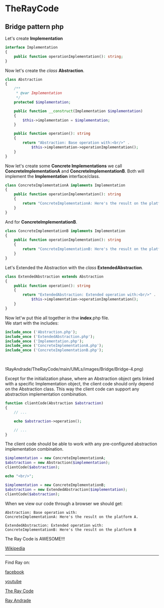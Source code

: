 # TheRayCode
## Bridge pattern php

Let's create **Implementation**
```php
interface Implementation
{
    public function operationImplementation(): string;
}
```
Now let's create the *class* **Abstraction**.

```php
class Abstraction
{
    /**
     * @var Implementation
     */
    protected $implementation;

    public function __construct(Implementation $implementation)
    {
        $this->implementation = $implementation;
    }

    public function operation(): string
    {
        return "Abstraction: Base operation with:<br/>" .
            $this->implementation->operationImplementation();
    }
}
```
Now let's create some **Concrete Implementations** we call **ConcreteImplementationA** and **ConcreteImplementationB**.
Both will implement the **Implementation** interface/class.
```php
class ConcreteImplementationA implements Implementation
{
    public function operationImplementation(): string
    {
        return "ConcreteImplementationA: Here's the result on the platform A.<br/>";
    }
}
```

And for **ConcreteImplementationB**.
```php
class ConcreteImplementationB implements Implementation
{
    public function operationImplementation(): string
    {
        return "ConcreteImplementationB: Here's the result on the platform B.<br/>";
    }
}
```

Let's Extended the Abstraction with the *class* **ExtendedAbstraction**.
```php
class ExtendedAbstraction extends Abstraction
{
    public function operation(): string
    {
        return "ExtendedAbstraction: Extended operation with:<br/>" .
            $this->implementation->operationImplementation();
    }
}
```

Now let'w put thie all together in thw **index**.php file.
<br/>
We start with the includes:
```php
include_once ('Abstraction.php');
include_once ('ExtendedAbstraction.php');
include_once ('Implementation.php');
include_once ('ConcreteImplementationA.php');
include_once ('ConcreteImplementationB.php');
```
<br/>


!RayAndrade/TheRayCode/main/UMLs/images/Bridge/Bridge-4.png)

Except for the initialization phase, where an Abstraction object gets linked with a specific Implementation object, the client code should only depend on the Abstraction class. 
This way the client code can support any abstraction implementation combination.
```php
function clientCode(Abstraction $abstraction)
{
    // ...

    echo $abstraction->operation();

    // ...
}
```

The client code should be able to work with any pre-configured abstraction implementation combination.
```php
$implementation = new ConcreteImplementationA;
$abstraction = new Abstraction($implementation);
clientCode($abstraction);

echo "<br/>";

$implementation = new ConcreteImplementationB;
$abstraction = new ExtendedAbstraction($implementation);
clientCode($abstraction);
```
When we view our code through a browser we should get:
```run
Abstraction: Base operation with:
ConcreteImplementationA: Here's the result on the platform A.

ExtendedAbstraction: Extended operation with:
ConcreteImplementationB: Here's the result on the platform B
```
The Ray Code is AWESOME!!!

[Wikipedia](https://en.wikipedia.org/wiki/Bridge_pattern)

----------------------------------------------------------------------------------------------------

Find Ray on:

[facebook](https://www.facebook.com/TheRayCode/)

[youtube](https://www.youtube.com/user/AndradeRay/)

[The Ray Code](https://www.RayAndrade.com)

[Ray Andrade](https://www.RayAndrade.org)
